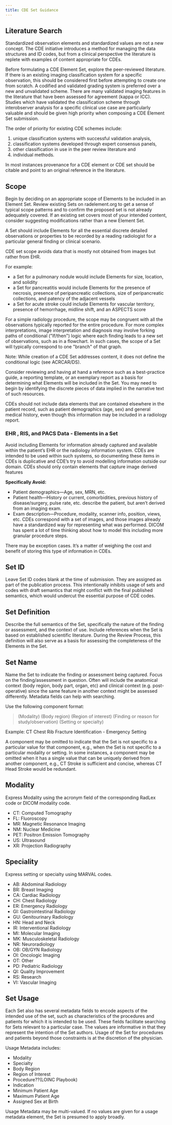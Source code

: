 ```yaml
---
title: CDE Set Guidance
---
```

## Literature Search

Standardized observation elements and standardized values are not a new concept. The CDE initiative introduces a method for managing the data structures and ID codes, but from a clinical perspective the literature is replete with examples of content appropriate for CDEs.

Before formulating a CDE Element Set, explore the peer-reviewed literature. If there is an existing imaging classification system for a specific observation, this should be considered first before attempting to create one from scratch. A codified and validated grading system is preferred over a new and unvalidated scheme. There are many validated imaging features in the literature that have been assessed for agreement (kappa or ICC). Studies which have validated the classification scheme through interobserver analysis for a specific clinical use case are particularly valuable and should be given high priority when composing a CDE Element Set submission. 

The order of priority for existing CDE schemes include: 

1. unique classification systems with successful validation analysis, 
2. classification systems developed through expert consensus panels, 
3. other classification in use in the peer review literature and 
4. individual methods. 

In most instances provenance for a CDE element or CDE set should be citable and point to an original reference in the literature.

## Scope

Begin by deciding on an appropriate scope of Elements to be included in an Element Set. Review existing Sets on radelement.org to get a sense of typical scope patterns and to confirm the proposed set is not already adequately covered.  If an existing set covers most of your intended content, consider suggesting modifications rather than a new Element Set.  

A Set should include Elements for all the essential discrete detailed observations or properties to be recorded by a reading radiologist for a particular general finding or clinical scenario. 

CDE set scope avoids data that is mostly not obtained from images but rather from EHR.

For example:

* a Set for a pulmonary nodule would include Elements for size, location, and solidity 
* a Set for pancreatitis would include Elements for the presence of necrosis, presence of peripancreatic collections, size of peripancreatic collections, and patency of the adjacent vessels 
* a Set for acute stroke could include Elements for vascular territory, presence of hemorrhage, midline shift, and an ASPECTS score

For a simple radiology procedure, the scope may be congruent with all the observations typically reported for the entire procedure.
For more complex interpretations, image interpretation and diagnosis may involve forking paths of conditional ("If/then") logic where each finding leads to a new set of observations, such as in a flowchart. In such cases, the scope of a Set will typically correspond to one "branch" of that graph.

Note: While creation of a CDE Set addresses content, it does not define the conditional logic (see ACRCAR/DS).

Consider reviewing and having at hand a reference such as a best-practice guide, a reporting template, or an exemplary report as a basis for determining what Elements will be included in the Set. You may need to begin by identifying the discrete pieces of data implied in the narrative text of such resources.

CDEs should not include data elements that are contained elsewhere in the patient record, such as patient demographics (age, sex) and general medical history, even though this information may be included in a radiology report.

### EHR , RIS, and PACS Data - Elements in a Set

Avoid including Elements for information already captured and available within the patient’s EHR or the radiology information system. CDEs are intended to be used within such systems, so documenting these items in CDEs is duplicative and CDE’s try to avoid modelling information outside our domain. CDEs should only contain elements that capture image derived features

**Specifically Avoid:**

- Patient demographics—Age, sex, MRN, etc.
- Patient health—History or current, comorbidities, previous history of disease/surgery, pulse rate, etc. describe the patient, but aren’t derived from an imaging exam. 
- Exam description—Procedure, modality, scanner info, position, views, etc. CDEs correspond with a set of images, and those images already have a standardized way for representing what was performed. DICOM has spent a lot of time thinking about how to model this including more granular procedure steps.

There may be exception cases. It’s a matter of weighing the cost and benefit of storing this type of information in CDEs.

## Set ID

Leave Set ID codes blank at the time of submission. They are assigned as part of the publication process. This intentionally inhibits usage of sets and codes with draft semantics that might conflict with the final published semantics, which would undercut the essential purpose of CDE codes.

## Set Definition
Describe the full semantics of the Set, specifically the nature of the finding or assessment, and the context of use. Include references when the Set is based on established scientific literature. During the Review Process, this definition will also serve as a basis for assessing the completeness of the Elements in the Set.

## Set Name
Name the Set to indicate the finding or assessment being captured. Focus on the finding/assessment in question. Often will include the anatomical context (body region, body part, organ, etc) and clinical context (e.g. post-operative) since the same feature in another context might be assessed differently.  Metadata fields can help with searching.  

Use the following component format: 

> (Modality) (Body region) (Region of interest) (Finding or reason for study/observation) (Setting or specialty)

Example: CT Chest Rib Fracture Identification - Emergency Setting

A component may be omitted to indicate that the Set is not specific to a particular value for that component, e.g., when the Set is not specific to a particular modality or setting. In some instances, a component may be omitted when it has a single value that can be uniquely derived from another component, e.g., CT Stroke is sufficient and concise, whereas CT Head Stroke would be redundant.

## Modality
Express Modality using the acronym field of the corresponding RadLex code or DICOM modality code.  

- CT: Computed Tomography
- FL: Fluoroscopy
- MR: Magnetic Resonance Imaging
- NM: Nuclear Medicine
- PET: Positron Emission Tomography
- US: Ultrasound
- XR: Projection Radiography

## Speciality
Express setting or specialty using MARVAL codes.

- AB: Abdominal Radiology
- BR: Breast Imaging
- CA: Cardiac Radiology
- CH: Chest Radiology
- ER: Emergency Radiology
- GI: Gastrointestinal Radiology
- GU: Genitourinary Radiology
- HN: Head and Neck
- IR: Interventional Radiology
- MI: Molecular Imaging
- MK: Musculoskeletal Radiology
- NR: Neuroradiology
- OB: OB/GYN Radiology
- OI: Oncologic Imaging
- OT: Other
- PD: Pediatric Radiology
- QI: Quality Improvement
- RS: Research
- VI: Vascular Imaging

## Set Usage
Each Set also has several metadata fields to encode aspects of the intended use of the set, such as characteristics of the procedures and patients for which it is intended to be used. These fields facilitate searching for Sets relevant to a particular case. The values are informative in that they represent the intention of the Set authors. Usage of the Set for procedures and patients beyond those constraints is at the discretion of the physician.

Usage Metadata includes: 

- Modality
- Specialty
- Body Region
- Region of Interest
- Procedure??(LOINC Playbook)
- Indication
- Minimum Patient Age
- Maximum Patient Age
- Assigned Sex at Birth

Usage Metadata may be multi-valued. If no values are given for a usage metadata element, the Set is presumed to apply broadly.
